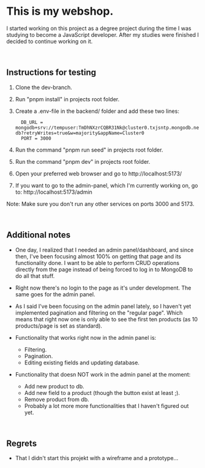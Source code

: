 # This is my webshop.

I started working on this project as a degree project during the time I was studying to become a JavaScript developer. After my studies were finished I decided to continue working on it.

<br>

## Instructions for testing

1. Clone the dev-branch.

2. Run "pnpm install" in projects root folder.
   
3. Create a .env-file in the backend/ folder and add these two lines:

         DB_URL = mongodb+srv://tempuser:TmDhNXzrCQBR31Nk@cluster0.txjsntp.mongodb.net/webshop-db?retryWrites=true&w=majority&appName=Cluster0
         PORT = 3000

4. Run the command "pnpm run seed" in projects root folder.

5. Run the command "pnpm dev" in projects root folder.

6. Open your preferred web browser and go to http://localhost:5173/

7. If you want to go to the admin-panel, which I'm currently working on, go to: http://localhost:5173/admin

Note: Make sure you don't run any other services on ports 3000 and 5173.

<br>

## Additional notes

* One day, I realized that I needed an admin panel/dashboard, and since then, I've been focusing almost 100% on getting that page and its functionality done.
  I want to be able to perform CRUD operations directly from the page instead of being forced to log in to MongoDB to do all that stuff.

* Right now there's no login to the page as it's under development. The same goes for the admin panel.

* As I said I've been focusing on the admin panel lately, so I haven't yet implemented pagination and filtering on the "regular page". Which means
  that right now one is only able to see the first ten products (as 10 products/page is set as standard).

* Functionality that works right now in the admin panel is:
  - Filtering.
  - Pagination.
  - Editing existing fields and updating database.
 
* Functionality that doesn NOT work in the admin panel at the moment:
  - Add new product to db.
  - Add new field to a product (though the button exist at least ;).
  - Remove product from db.
  - Probably a lot more more functionalities that I haven't figured out yet.

<br>

## Regrets

* That I didn't start this projekt with a wireframe and a prototype...
